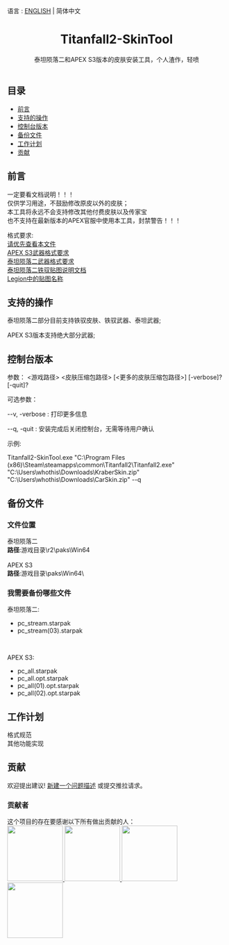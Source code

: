 语言 : [ENGLISH](./README.md) | 简体中文 
<h1 align="center">Titanfall2-SkinTool</h1>

<div align="center">泰坦陨落二和APEX S3版本的皮肤安装工具，个人渣作，轻喷</div><br>

## 目录

- [前言](#前言)
- [支持的操作](#支持的操作)
- [控制台版本](#控制台版本)
- [备份文件](#备份文件)
- [工作计划](#工作计划)
- [贡献](#贡献)

## 前言

一定要看文档说明！！！<br>
仅供学习用途，不鼓励修改原皮以外的皮肤；<br>
本工具将永远不会支持修改其他付费皮肤以及传家宝<br>
也不支持在最新版本的APEX官服中使用本工具，封禁警告！！！

格式要求:<br>
[请优先查看本文件](Documents/请优先查看本文件.txt)<br>
[APEX S3武器格式要求](Documents/APEX_S3武器格式要求.docx)<br>
[泰坦陨落二武器格式要求](Documents/泰坦陨落二武器格式要求.docx)<br>
[泰坦陨落二铁驭贴图说明文档](Documents/泰坦陨落二铁驭贴图说明文档.docx)<br>
[Legion中的贴图名称](Documents/Legion中的贴图名称.txt)

## 支持的操作

泰坦陨落二部分目前支持铁驭皮肤、铁驭武器、泰坦武器;


APEX S3版本支持绝大部分武器;

## 控制台版本
参数： <游戏路径> <皮肤压缩包路径> [<更多的皮肤压缩包路径>] [-verbose]? [-quit]?

可选参数：

--v, -verbose : 打印更多信息

--q, -quit : 安装完成后关闭控制台，无需等待用户确认

示例:

Titanfall2-SkinTool.exe "C:\Program Files (x86)\Steam\steamapps\common\Titanfall2\Titanfall2.exe" "C:\Users\whothis\Downloads\KraberSkin.zip" "C:\Users\whothis\Downloads\CarSkin.zip" --q

## 备份文件

### 文件位置

泰坦陨落二<br>
**路径**:游戏目录\r2\paks\Win64\
<br>
APEX S3<br>
**路径**:游戏目录\paks\Win64\


### 我需要备份哪些文件

泰坦陨落二:
<br>
- pc_stream.starpak
- pc_stream(03).starpak
<br>

APEX S3:
<br>
- pc_all.starpak
- pc_all.opt.starpak
- pc_all(01).opt.starpak
- pc_all(02).opt.starpak


## 工作计划

格式规范
<br>
其他功能实现

## 贡献
欢迎提出建议! [新建一个问题描述](https://github.com/zxcPandora/Titanfall2-SkinTool/issues/new) 或提交推拉请求。

### 贡献者

这个项目的存在要感谢以下所有做出贡献的人：
<a href="https://github.com/zxcPandora/Titanfall2-SkinTool/graphs/contributors"><br>
  <img src="https://avatars.githubusercontent.com/u/81985226?v=4" width="128" height="128">
  <img src="https://avatars.githubusercontent.com/u/18037145?v=4" width="128" height="128">
  <img src="https://avatars.githubusercontent.com/u/18683538?v=4" width="128" height="128">
  <img src="https://avatars.githubusercontent.com/u/37307454?v=4" width="128" height="128">
</a>
